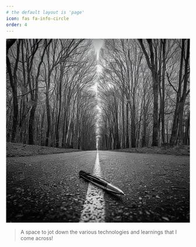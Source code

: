 ```yaml
---
# the default layout is 'page'
icon: fas fa-info-circle
order: 4
---
```


![Thoughts](/assets/perspective3.png "Thoughts")

> A space to jot down the various technologies and learnings that I come across!
